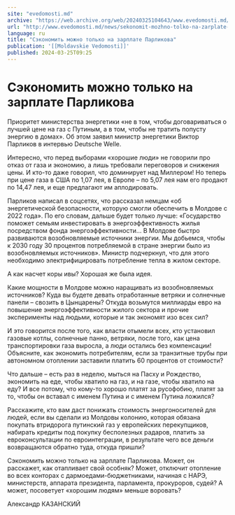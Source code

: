 ```yaml
---
site: "evedomosti.md"
archive: "https://web.archive.org/web/20240325104643/www.evedomosti.md/news/sekonomit-mozhno-tolko-na-zarplate-parlikova"
url: "http://www.evedomosti.md/news/sekonomit-mozhno-tolko-na-zarplate-parlikova"
language: ru
title: "Сэкономить можно только на зарплате Парликова"
publication: '[[Moldavskie Vedomosti]]'
published: 2024-03-25T09:25
---
```


# Сэкономить можно только на зарплате Парликова

Приоритет министерства энергетики «не в том, чтобы договариваться о лучшей цене на газ с Путиным, а в том, чтобы не тратить попусту энергию в домах». Об этом заявил министр энергетики Виктор Парликов в интервью Deutsche Welle.

Интересно, что перед выборами «хорошие люди» не говорили про отказ от газа и экономию, а лишь требовали переговоров и снижения цены. И кто-то даже говорил, что доминирует над Миллером! Но теперь при цене газа в США по 1,07 лея, в Европе – по 5,07 лея нам его продают по 14,47 лея, и еще предлагают им аплодировать.

Парликов написал в соцсетях, что рассказал немцам «об энергетической безопасности, которую смогли обеспечить в Молдове с 2022 года». По его словам, дальше будет только лучше: «Государство поможет семьям инвестировать в энергоэффективность жилья посредством фонда энергоэффективности… В Молдове быстро развиваются возобновляемые источники энергии. Мы добьемся, чтобы к 2030 году 30 процентов потребляемой в стране энергии было из возобновляемых источников». Министр подчеркнул, что для этого необходимо электрифицировать потребление тепла в жилом секторе.

А как насчет коры ивы? Хорошая же была идея.

Какие мощности в Молдове можно наращивать из возобновляемых источников? Куда вы будете девать отработанные ветряки и солнечные панели – свозить в Цынцарены? Откуда возьмутся миллиарды евро на повышение энергоэффективности жилого сектора и прочие эксперименты над людьми, которые и так экономят изо всех сил?

И это говорится после того, как власти отымели всех, кто установил газовые котлы, солнечные панно, ветряки, после того, как цена транспортировки газа выросла, а люди остались без компенсации! Объясните, как экономить потребителям, если за транзитные трубы при автономном отоплении заставили платить 60 процентов от стоимости?

Что дальше – есть раз в неделю, мыться на Пасху и Рождество, экономить на еде, чтобы хватило на газ, и на газе, чтобы хватило на еду? И все потому, что кому-то хорошо платят за русофобию, платят за то, чтобы он вставал с именем Путина и с именем Путина ложился?

Расскажите, кто вам даст понижать стоимость энергоносителей для людей, если вы сделали из Молдовы колонию, которая обязана покупать втридорога путинский газ у европейских перекупщиков, набирать кредиты под покупку бесполезных радаров, платить за евроконсультации по евроинтеграции, в результате чего все деньги возвращаются обратно туда, откуда пришли?

Сэкономить можно только на зарплате Парликова. Может, он расскажет, как отапливает свой особняк? Может, отключит отопление во всех конторах с дармоедами-бюджетниками, начиная с НАРЭ, министерств, аппарата президента, парламента, прокуроров, судей? А может, посоветует «хорошим людям» меньше воровать?

Александр КАЗАНСКИЙ